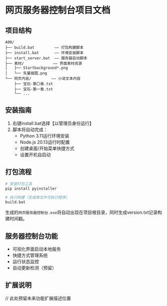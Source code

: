 # 网页服务器控制台项目文档

## 项目结构
```
A00/
├── build.bat         —— 打包构建脚本
├── install.bat       —— 环境安装脚本
├── start_server.bat  —— 服务器启动脚本
├── 素材/             —— 界面素材资源
│   ├── Startbackground*.png
│   └── 矢量插图.png
└── 网页内容/         —— 小说文本内容
    ├── 宝石-第〇章.txt
    ├── 宝石-第一章.txt
    └── ...
```

## 安装指南
1. 右键install.bat选择【以管理员身份运行】
2. 脚本将自动完成：
   - Python 3.11运行环境安装
   - Node.js 20.13运行时配置
   - 创建桌面/开始菜单快捷方式
   - 设置开机自启动

## 打包流程
```bash
# 安装打包工具
pip install pyinstaller

# 执行构建（生成单文件可执行程序）
build.bat
```
生成的`网页服务器控制台.exe`将自动出现在项目根目录，同时生成version.txt记录构建时间戳。

## 服务器控制台功能
- 可视化界面启动本地服务
- 快捷方式管理系统
- 运行状态监控
- 自动更新检测（预留）

## 扩展说明
// 此处预留未来功能扩展描述位置